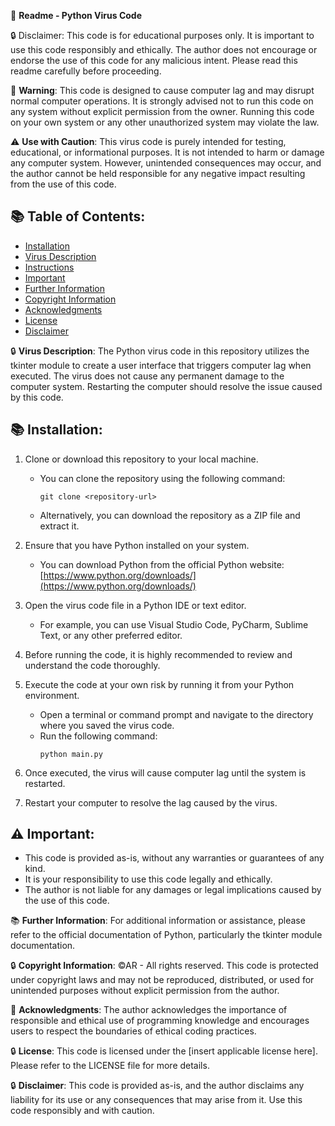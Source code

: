 📝 **Readme - Python Virus Code**

🔒 Disclaimer: This code is for educational purposes only. It is important to use this code responsibly and ethically. The author does not encourage or endorse the use of this code for any malicious intent. Please read this readme carefully before proceeding.

🚫 **Warning**: This code is designed to cause computer lag and may disrupt normal computer operations. It is strongly advised not to run this code on any system without explicit permission from the owner. Running this code on your own system or any other unauthorized system may violate the law.

⚠️ **Use with Caution**: This virus code is purely intended for testing, educational, or informational purposes. It is not intended to harm or damage any computer system. However, unintended consequences may occur, and the author cannot be held responsible for any negative impact resulting from the use of this code.

## 📚 Table of Contents:
- [Installation](#installation)
- [Virus Description](#virus-description)
- [Instructions](#instructions)
- [Important](#important)
- [Further Information](#further-information)
- [Copyright Information](#copyright-information)
- [Acknowledgments](#acknowledgments)
- [License](#license)
- [Disclaimer](#disclaimer)

🔒 **Virus Description**: 
The Python virus code in this repository utilizes the tkinter module to create a user interface that triggers computer lag when executed. The virus does not cause any permanent damage to the computer system. Restarting the computer should resolve the issue caused by this code.

## 📚 Installation:
1. Clone or download this repository to your local machine.
   - You can clone the repository using the following command:
     ```
     git clone <repository-url>
     ```
   - Alternatively, you can download the repository as a ZIP file and extract it.

2. Ensure that you have Python installed on your system.
   - You can download Python from the official Python website: [https://www.python.org/downloads/](https://www.python.org/downloads/)

3. Open the virus code file in a Python IDE or text editor.
   - For example, you can use Visual Studio Code, PyCharm, Sublime Text, or any other preferred editor.

4. Before running the code, it is highly recommended to review and understand the code thoroughly.

5. Execute the code at your own risk by running it from your Python environment.
   - Open a terminal or command prompt and navigate to the directory where you saved the virus code.
   - Run the following command:
     ```
     python main.py
     ```

6. Once executed, the virus will cause computer lag until the system is restarted.

7. Restart your computer to resolve the lag caused by the virus.

## ⚠️ Important:
- This code is provided as-is, without any warranties or guarantees of any kind.
- It is your responsibility to use this code legally and ethically.
- The author is not liable for any damages or legal implications caused by the use of this code.

📚 **Further Information**:
For additional information or assistance, please refer to the official documentation of Python, particularly the tkinter module documentation.

🔒 **Copyright Information**:
©AR - All rights reserved. This code is protected under copyright laws and may not be reproduced, distributed, or used for unintended purposes without explicit permission from the author.

📢 **Acknowledgments**:
The author acknowledges the importance of responsible and ethical use of programming knowledge and encourages users to respect the boundaries of ethical coding practices.

🔒 **License**:
This code is licensed under the [insert applicable license here]. Please refer to the LICENSE file for more details.

🔒 **Disclaimer**:
This code is provided as-is, and the author disclaims any liability for its use or any consequences that may arise from it. Use this code responsibly and with caution.
